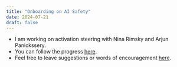 ```yaml
---
title: "Onboarding on AI Safety"
date: 2024-07-21
draft: false
---
```


* I am working on activation steering with Nina Rimsky and Arjun Panickssery.
* You can follow the progress [here](https://docs.google.com/document/d/1oYowR2a3TZz8d_zUcHrrU6wqWThPM1HfVBINFAxhMdM/edit?usp=sharing).
* Feel free to leave suggestions or words of encouragement [here](https://forms.gle/tPmDMghsXWTQA27T6).

